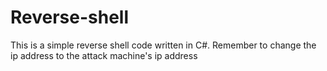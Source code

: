 # Reverse-shell
This is a simple reverse shell code written in C#. Remember to change the ip address to the attack machine's ip address
